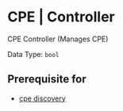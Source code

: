 # CPE | Controller

CPE Controller (Manages CPE)

Data Type: `bool`

## Prerequisite for

- [cpe discovery](../discovery-reference/box/cpe.md)
